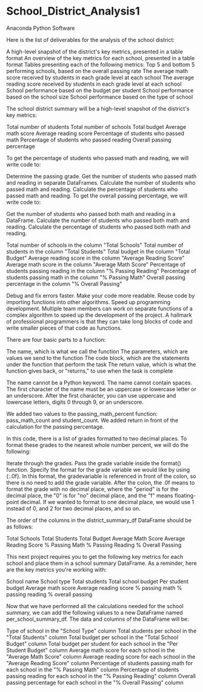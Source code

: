 # School_District_Analysis1
Anaconda Python Software

Here is the list of deliverables for the analysis of the school district: 

A high-level snapshot of the district's key metrics, presented in a table format
An overview of the key metrics for each school, presented in a table format
Tables presenting each of the following metrics:
Top 5 and bottom 5 performing schools, based on the overall passing rate
The average math score received by students in each grade level at each school
The average reading score received by students in each grade level at each school
School performance based on the budget per student
School performance based on the school size 
School performance based on the type of school

The school district summary will be a high-level snapshot of the district's key metrics:

Total number of students
Total number of schools
Total budget
Average math score
Average reading score
Percentage of students who passed math
Percentage of students who passed reading
Overall passing percentage


To get the percentage of students who passed math and reading, we will write code to:

Determine the passing grade.
Get the number of students who passed math and reading in separate DataFrames.
Calculate the number of students who passed math and reading.
Calculate the percentage of students who passed math and reading.
To get the overall passing percentage, we will write code to:

Get the number of students who passed both math and reading in a DataFrame.
Calculate the number of students who passed both math and reading.
Calculate the percentage of students who passed both math and reading.


Total number of schools in the column "Total Schools"
Total number of students in the column "Total Students"
Total budget in the column "Total Budget"
Average reading score in the column "Average Reading Score"
Average math score in the column "Average Math Score"
Percentage of students passing reading in the column "% Passing Reading"
Percentage of students passing math in the column "% Passing Math"
Overall passing percentage in the column "% Overall Passing"

Debug and fix errors faster.
Make your code more readable.
Reuse code by importing functions into other algorithms.
Speed up programming development. Multiple team members can work on separate functions of a complex algorithm to speed up the development of the project.
A hallmark of professional programmers is that they can take long blocks of code and write smaller pieces of that code as functions.

There are four basic parts to a function:

The name, which is what we call the function
The parameters, which are values we send to the function
The code block, which are the statements under the function that perform the task
The return value, which is what the function gives back, or "returns," to use when the task is complete


The name cannot be a Python keyword.
The name cannot contain spaces.
The first character of the name must be an uppercase or lowercase letter or an underscore.
After the first character, you can use uppercase and lowercase letters, digits 0 through 9, or an underscore.

We added two values to the passing_math_percent function: pass_math_count and student_count.
We added return in front of the calculation for the passing percentage.

In this code, there is a list of grades formatted to two decimal places. To format these grades to the nearest whole number percent, we will do the following:

Iterate through the grades.
Pass the grade variable inside the format() function.
Specify the format for the grade variable we would like by using {:.0f}.
In this format, the gradevariable is referenced in front of the colon, so there is no need to add the grade variable.
After the colon, the .0f means to format the grade with no decimal place, where the "period" is for the decimal place, the "0" is for "no" decimal place, and the "f" means floating-point decimal. If we wanted to format to one decimal place, we would use 1 instead of 0, and 2 for two decimal places, and so on.


The order of the columns in the district_summary_df DataFrame should be as follows:

Total Schools
Total Students
Total Budget
Average Math Score
Average Reading Score
% Passing Math
% Passing Reading
% Overall Passing

This next project requires you to get the following key metrics for each school and place them in a school summary DataFrame. As a reminder, here are the key metrics you're working with: 

School name
School type
Total students
Total school budget
Per student budget
Average math score
Average reading score
% passing math
% passing reading
% overall passing

Now that we have performed all the calculations needed for the school summary, we can add the following values to a new DataFrame named per_school_summary_df. The data and columns of the DataFrame will be:

Type of school in the "School Type" column
Total students per school in the "Total Students" column
Total budget per school in the "Total School Budget" column
Total budget per student for each school in the "Per Student Budget" column
Average math score for each school in the "Average Math Score" column
Average reading score for each school in the "Average Reading Score" column
Percentage of students passing math for each school in the "% Passing Math" column
Percentage of students passing reading for each school in the "% Passing Reading" column
Overall passing percentage for each school in the "% Overall Passing" column

